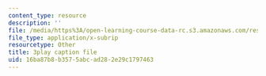 ```yaml
---
content_type: resource
description: ''
file: /media/https%3A/open-learning-course-data-rc.s3.amazonaws.com/res-3-002-collaborative-design-and-creative-expression-with-arduino-microcontrollers-january-iap-2017/16ba87b8b3575abcad282e29c1797463_XmpKWntLzPQ.vtt
file_type: application/x-subrip
resourcetype: Other
title: 3play caption file
uid: 16ba87b8-b357-5abc-ad28-2e29c1797463
---
```

